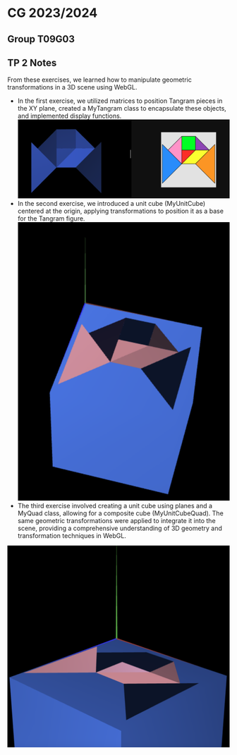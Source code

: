 # CG 2023/2024

## Group T09G03

## TP 2 Notes

From these exercises, we learned how to manipulate geometric transformations in a 3D scene using WebGL. 
- In the first exercise, we utilized matrices to position Tangram pieces in the XY plane, created a MyTangram class to encapsulate these objects, and implemented display functions. 
![Screenshot 1](screenshots/cg-t09g03-tp2-1.png)
- In the second exercise, we introduced a unit cube (MyUnitCube) centered at the origin, applying transformations to position it as a base for the Tangram figure. 
![Screenshot 2](screenshots/cg-t09g03-tp2-2.png)
- The third exercise involved creating a unit cube using planes and a MyQuad class, allowing for a composite cube (MyUnitCubeQuad). The same geometric transformations were applied to integrate it into the scene, providing a comprehensive understanding of 3D geometry and transformation techniques in WebGL.

![Screenshot 3](screenshots/cg-t09g03-tp2-3.png)